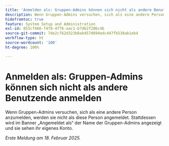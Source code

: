 ```yaml
---
title: 'Anmelden als: Gruppen-Admins können sich nicht als andere Benutzende anmelden'
description: Wenn Gruppen-Admins versuchen, sich als eine andere Person anzumelden, werden sie nicht als diese Person angemeldet. Stattdessen wird im Banner „Angemeldet als“ der Name der Gruppen-Admins angezeigt und sie sehen ihr eigenes Konto.
hidefromtoc: true
feature: System Setup and Administration
exl-id: 853cf466-f4f8-4f76-aac1-b7d62f286c4b
source-git-commit: 7de2c762d323b8ab457d694edc447fb538ab1eb4
workflow-type: ht
source-wordcount: '100'
ht-degree: 100%

---
```


# Anmelden als: Gruppen-Admins können sich nicht als andere Benutzende anmelden

Wenn Gruppen-Admins versuchen, sich als eine andere Person anzumelden, werden sie nicht als diese Person angemeldet. Stattdessen wird im Banner „Angemeldet als“ der Name der Gruppen-Admins angezeigt und sie sehen ihr eigenes Konto.

_Erste Meldung am 18. Februar 2025._
